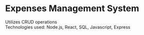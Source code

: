 # Expenses Management System
Utilizes CRUD operations  
Technologies used: Node.js, React, SQL, Javascript, Express

